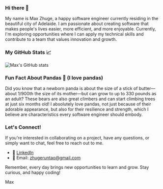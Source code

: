 ### Hi there 👋

<!--
**RuntaoZhuge/RuntaoZhuge** is a ✨ _special_ ✨ repository because its `README.md` (this file) appears on your GitHub profile.
-->

My name is Max Zhuge, a happy software engineer currently residing in the beautiful city of Adelaide. I am passionate about creating software that makes people's lives easier, more efficient, and more enjoyable. Currently, I'm exploring opportunities where I can apply my technical skills and contribute to a team that values innovation and growth.

### My GitHub Stats 📈

![Max's GitHub stats](https://github-readme-stats.vercel.app/api?username=RuntaoZhuge&show_icons=true&theme=radical)

### Fun Fact About Pandas 🐼 (I love pandas)

Did you know that a newborn panda is about the size of a stick of butter—about 1/900th the size of its mother—but can grow to up to 330 pounds as an adult? These bears are also great climbers and can start climbing trees at just six months old! I absolutely love pandas, not just because of their adorable appearance, but also for their resilience and strength, which I believe are characteristics every software engineer should embody.

### Let's Connect!

If you're interested in collaborating on a project, have any questions, or simply want to chat, feel free to reach out to me.

- 💼 [LinkedIn](https://www.linkedin.com/in/max-zhuge/)
- 📧 Email: zhugeruntao@gmail.com

Remember, every day brings new opportunities to learn and grow. Stay curious, and happy coding!

Max
